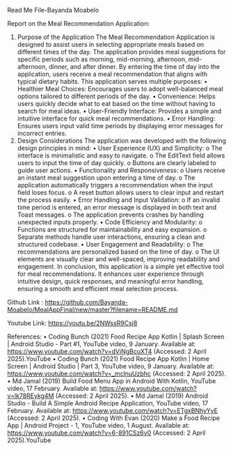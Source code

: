 Read Me File-Bayanda Moabelo

Report on the Meal Recommendation Application:
1. Purpose of the Application The Meal Recommendation Application is designed to assist users in selecting appropriate meals based on different times of the day. The application provides meal suggestions for specific periods such as morning, mid-morning, afternoon, mid-afternoon, dinner, and after dinner. By entering the time of day into the application, users receive a meal recommendation that aligns with typical dietary habits.
This application serves multiple purposes:
•	Healthier Meal Choices: Encourages users to adopt well-balanced meal options tailored to different periods of the day.
•	Convenience: Helps users quickly decide what to eat based on the time without having to search for meal ideas.
•	User-Friendly Interface: Provides a simple and intuitive interface for quick meal recommendations.
•	Error Handling: Ensures users input valid time periods by displaying error messages for incorrect entries.
2. Design Considerations
The application was developed with the following design principles in mind:
•	User Experience (UX) and Simplicity:
o	The interface is minimalistic and easy to navigate.
o	The EditText field allows users to input the time of day quickly.
o	Buttons are clearly labeled to guide user actions.
•	Functionality and Responsiveness:
o	Users receive an instant meal suggestion upon entering a time of day.
o	The application automatically triggers a recommendation when the input field loses focus.
o	A reset button allows users to clear input and restart the process easily.
•	Error Handling and Input Validation:
o	If an invalid time period is entered, an error message is displayed in both text and Toast messages.
o	The application prevents crashes by handling unexpected inputs properly.
•	Code Efficiency and Modularity:
o	Functions are structured for maintainability and easy expansion.
o	Separate methods handle user interactions, ensuring a clean and structured codebase.
•	User Engagement and Readability:
o	The recommendations are personalized based on the time of day.
o	The UI elements are visually clear and well-spaced, improving readability and engagement.
In conclusion, this application is a simple yet effective tool for meal recommendations. It enhances user experience through intuitive design, quick responses, and meaningful error handling, ensuring a smooth and efficient meal selection process.


Github Link :
https://github.com/Bayanda-Moabelo/MealAppFinal/new/master?filename=README.md

Youtube Link:
https://youtu.be/2NWssR9Csj8

References:
•  Coding Bunch (2021) Food Recipe App Kotlin | Splash Screen | Android Studio - Part #1, YouTube video, 9 January. Available at: https://www.youtube.com/watch?v=dViNgBcuXT4 (Accessed: 2 April 2025).YouTube
•  Coding Bunch (2021) Food Recipe App Kotlin | Home Screen | Android Studio | Part 3, YouTube video, 9 January. Available at: https://www.youtube.com/watch?v=_mclnuUzbhc (Accessed: 2 April 2025).
•  Md Jamal (2019) Build Food Menu App in Android With Kotlin, YouTube video, 17 February. Available at: https://www.youtube.com/watch?v=lk78REykg4M (Accessed: 2 April 2025).
•  Md Jamal (2019) Android Studio - Build A Simple Android Recipe Application, YouTube video, 17 February. Available at: https://www.youtube.com/watch?v=ETgxBNhyYyE (Accessed: 2 April 2025).
•  Coding With Evan (2020) Make a Food Recipe App | Android Project - 1, YouTube video, 1 August. Available at: https://www.youtube.com/watch?v=6-891CSz6v0 (Accessed: 2 April 2025).YouTube
